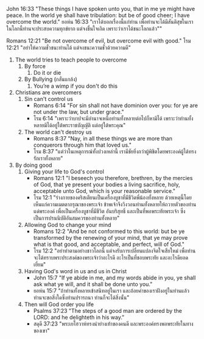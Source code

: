 John 16:33 "These things I have spoken unto you, that in me ye might have peace. In the world ye shall have tribulation: but be of good cheer; I have overcome the world."
ยอห์น 16:33 "เราได้บอกเรื่องนี้แก่ท่าน เพื่อท่านจะได้มีสันติสุขในเรา ในโลกนี้ท่านจะประสบความทุกข์ยาก แต่จงชื่นใจเถิด เพราะว่าเราได้ชนะโลกแล้ว""

Romans 12:21 "Be not overcome of evil, but overcome evil with good."
โรม 12:21 "อย่าให้ความชั่วชนะท่านได้ แต่จงชนะความชั่วด้วยความดี"

1. The world tries to teach people to overcome
   1. By force
      1. Do it or die
   2. By Bullying (กลั่นแกล้ง)
      1. You’re a wimp if you don't do this
2. Christians are overcomers
   1. Sin can't control us
      - Romans 6:14 "For sin shall not have dominion over you: for ye are not under the law, but under grace."
      - โรม 6:14 "เพราะว่าบาปจะมีอำนาจเหนือท่านทั้งหลายต่อไปก็หามิได้ เพราะว่าท่านทั้งหลายมิได้อยู่ใต้พระราชบัญญัติ แต่อยู่ใต้พระคุณ"
   2. The world can't destroy us
      - Romans 8:37 "Nay, in all these things we are more than conquerors through him that loved us."
      - โรม 8:37 "แต่ว่าในเหตุการณ์ทั้งปวงเหล่านี้ เรามีชัยยิ่งกว่าผู้พิชิตโดยพระองค์ผู้ได้ทรงรักเราทั้งหลาย"
3. By doing good
   1. Giving your life to God's control
      - Romans 12:1 "I beseech you therefore, brethren, by the mercies of God, that ye present your bodies a living sacrifice, holy, acceptable unto God, which is your reasonable service."
      - โรม 12:1 "ร่างกายของคริสเตียนเป็นเครื่องบูชาที่มีชีวิตพี่น้องทั้งหลาย ด้วยเหตุนี้โดยเห็นแก่ความเมตตากรุณาของพระเจ้า ข้าพเจ้าจึงวิงวอนท่านทั้งหลายให้ถวายตัวของท่านแด่พระองค์ เพื่อเป็นเครื่องบูชาที่มีชีวิต อันบริสุทธิ์ และเป็นที่พอพระทัยพระเจ้า ซึ่งเป็นการปรนนิบัติอันสมควรของท่านทั้งหลาย"
   2. Allowing God to change your mind
      - Romans 12:2 "And be not conformed to this world: but be ye transformed by the renewing of your mind, that ye may prove what is that good, and acceptable, and perfect, will of God."
      - โรม 12:2 "อย่าทำตามอย่างชาวโลกนี้ แต่จงรับการเปลี่ยนแปลงจิตใจเสียใหม่ เพื่อท่านจะได้ทราบพระประสงค์ของพระเจ้าว่าอะไรดี อะไรเป็นที่ชอบพระทัย และอะไรดียอดเยี่ยม"
   3. Having God's word in us and us in Christ
      - John 15:7 "If ye abide in me, and my words abide in you, ye shall ask what ye will, and it shall be done unto you."
      - ยอห์น 15:7 "ถ้าท่านทั้งหลายเข้าสนิทอยู่ในเรา และถ้อยคำของเราฝังอยู่ในท่านแล้ว ท่านจะขอสิ่งใดซึ่งท่านปรารถนา ท่านก็จะได้สิ่งนั้น"
   4. Then will God order you life
      - Psalms 37:23 "The steps of a good man are ordered by the LORD: and he delighteth in his way."
      - สดุดี 37:23 "พระเยโฮวาห์ทรงนำย่างเท้าของคนดี และพระองค์ทรงพอพระทัยในทางของเขา"